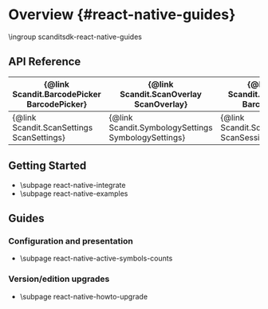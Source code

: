 Overview         			{#react-native-guides}
===================================
\ingroup scanditsdk-react-native-guides

## API Reference


| {@link Scandit.BarcodePicker BarcodePicker} | {@link Scandit.ScanOverlay ScanOverlay}             | {@link Scandit.Barcode Barcode}                 |
|---------------------------------------------|-----------------------------------------------------|-------------------------------------------------|
| {@link Scandit.ScanSettings ScanSettings}   | {@link Scandit.SymbologySettings SymbologySettings} | {@link Scandit.ScanSession ScanSession}         |


## Getting Started

* \subpage react-native-integrate
* \subpage react-native-examples

## Guides

### Configuration and presentation

* \subpage react-native-active-symbols-counts

### Version/edition upgrades

* \subpage react-native-howto-upgrade
